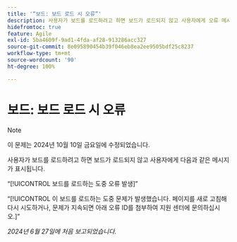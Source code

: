 ```yaml
---
title: '“보드: 보드 로드 시 오류”'
description: 사용자가 보드를 로드하려고 하면 보드가 로드되지 않고 사용자에게 오류 메시지가 표시됩니다.
hidefromtoc: true
feature: Agile
exl-id: 5ba4609f-9ad1-4fda-af28-913286acc327
source-git-commit: 8e095890454b39f046eb8ea2ee9505bdf25c8237
workflow-type: tm+mt
source-wordcount: '90'
ht-degree: 100%

---
```


# 보드: 보드 로드 시 오류

>[!NOTE]
>
>이 문제는 2024년 10월 10일 금요일에 수정되었습니다.

사용자가 보드를 로드하려고 하면 보드가 로드되지 않고 사용자에게 다음과 같은 메시지가 표시됩니다.

“[!UICONTROL 보드를 로드하는 도중 오류 발생]”

“[!UICONTROL 이 보드를 로드하는 도중 문제가 발생했습니다. 페이지를 새로 고침해 다시 시도하거나, 문제가 지속되면 아래 오류 ID를 첨부하여 지원 센터에 문의하십시오.]”

_2024년 6월 27일에 처음 보고되었습니다._
